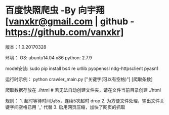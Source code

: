 # 百度快照爬虫 -By 向宇翔[vanxkr@gmail.com | github - https://github.com/vanxkr]
版本：1.0.20170328

环境：
OS: ubuntu14.04 x86
python: 2.7.9

model安装:
    sudo pip install bs4 re urllib pyopenssl ndg-httpsclient pyasn1

运行时示例：
python crawler_main.py ["关键字(可以有空格)"] [爬取条数]

爬取数据存放在 ./html # 若无法自动创建文件夹，请在文件当前目录创建 ./html

规则：
    1. 超时等待时间为5s，连续5次超时 drop
    2. 为方便文件处理，输出文件关键字间空格已用 '_' 代替
    3. 启用网页压缩，加快了网页的抓取
